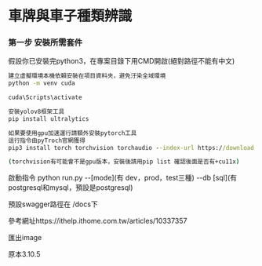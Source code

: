 車牌與車子種類辨識
===

### 第一步 安裝所需套件

假設你已安裝完python3，在專案目錄下用CMD開啟(絕對路徑不能有中文)

```cmd
建立虛擬環境本機依賴安裝在項目資料夾，避免汙染全域環境
python -m venv cuda

cuda\Scripts\activate

安裝yolov8框架工具
pip install ultralytics

如果要使用gpu加速運行請額外安裝pytorch工具
這行指令由pyTroch官網獲得
pip3 install torch torchvision torchaudio --index-url https://download.pytorch.org/whl/cu118

(torchvision有可能會不是gpu版本，安裝後請用pip list 確認後面是否有+cu11x)
```
啟動指令 python run.py --[mode](有 dev，prod，test三種) --db [sql](有 postgresql和mysql，預設是postgresql)

預設swagger路徑在 /docs下

參考網址https://ithelp.ithome.com.tw/articles/10337357

匯出image

原本3.10.5

